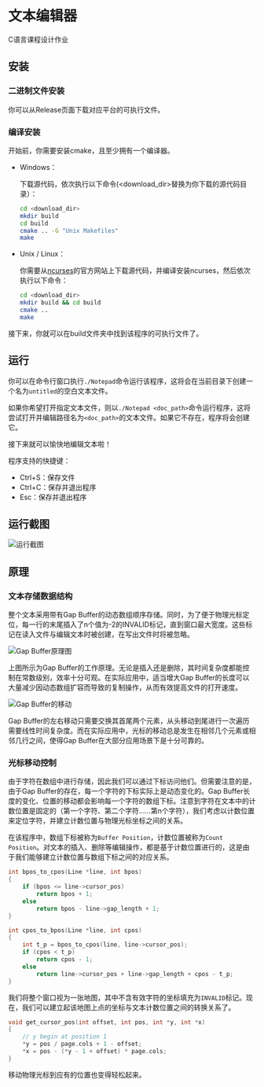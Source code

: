 # 文本编辑器

C语言课程设计作业

## 安装

### 二进制文件安装

你可以从Release页面下载对应平台的可执行文件。

### 编译安装

开始前，你需要安装cmake，且至少拥有一个编译器。

- Windows：
  
  下载源代码，依次执行以下命令(<download_dir>替换为你下载的源代码目录）：

  ```bash
  cd <download_dir>
  mkdir build
  cd build
  cmake .. -G "Unix Makefiles"
  make
  ```

- Unix / Linux：
  
  你需要从[ncurses](https://invisible-island.net/ncurses/#downloads "ncurses")的官方网站上下载源代码，并编译安装ncurses，然后依次执行以下命令：

  ```bash
  cd <download_dir>
  mkdir build && cd build
  cmake ..
  make
  ```

接下来，你就可以在build文件夹中找到该程序的可执行文件了。

## 运行

你可以在命令行窗口执行`./Notepad`命令运行该程序，这将会在当前目录下创建一个名为`untitled`的空白文本文件。

如果你希望打开指定文本文件，则以`./Notepad <doc_path>`命令运行程序，这将尝试打开并编辑路径名为`<doc_path>`的文本文件。如果它不存在，程序将会创建它。

接下来就可以愉快地编辑文本啦！

程序支持的快捷键：

- Ctrl+S：保存文件
- Ctrl+C：保存并退出程序
- Esc：保存并退出程序

## 运行截图

![](https://oss.magicalsheep.cn/2020-12-25/notepad.png "运行截图")

## 原理

### 文本存储数据结构

整个文本采用带有Gap Buffer的动态数组顺序存储。同时，为了便于物理光标定位，每一行的末尾插入了n个值为-2的INVALID标记，直到窗口最大宽度。这些标记在读入文件与编辑文本时被创建，在写出文件时将被忽略。

![](https://media.geeksforgeeks.org/wp-content/uploads/20190605114709/Gap-Buffer-1.png "Gap Buffer原理图")

上图所示为Gap Buffer的工作原理。无论是插入还是删除，其时间复杂度都能控制在常数级别，效率十分可观。在实际应用中，适当增大Gap Buffer的长度可以大量减少因动态数组扩容而导致的复制操作，从而有效提高文件的打开速度。

![](https://media.geeksforgeeks.org/wp-content/uploads/20190606184341/GAP-BUFFER-LEFT-11.png "Gap Buffer的移动")

Gap Buffer的左右移动只需要交换其首尾两个元素，从头移动到尾进行一次遍历需要线性时间复杂度。而在实际应用中，光标的移动总是发生在相邻几个元素或相邻几行之间，使得Gap Buffer在大部分应用场景下是十分可靠的。

### 光标移动控制

由于字符在数组中进行存储，因此我们可以通过下标访问他们。但需要注意的是，由于Gap Buffer的存在，每一个字符的下标实际上是动态变化的。Gap Buffer长度的变化、位置的移动都会影响每一个字符的数组下标。注意到字符在文本中的计数位置是固定的（第一个字符、第二个字符……第n个字符），我们考虑以计数位置来定位字符，并建立计数位置与物理光标坐标之间的关系。

在该程序中，数组下标被称为`Buffer Position`，计数位置被称为`Count Position`。对文本的插入、删除等编辑操作，都是基于计数位置进行的，这是由于我们能够建立计数位置与数组下标之间的对应关系。

```c
int bpos_to_cpos(Line *line, int bpos)
{
    if (bpos <= line->cursor_pos)
        return bpos + 1;
    else
        return bpos - line->gap_length + 1;
}

int cpos_to_bpos(Line *line, int cpos)
{
    int t_p = bpos_to_cpos(line, line->cursor_pos);
    if (cpos < t_p)
        return cpos - 1;
    else
        return line->cursor_pos + line->gap_length + cpos - t_p;
}
```

我们将整个窗口视为一张地图，其中不含有效字符的坐标填充为`INVALID`标记。现在，我们可以建立起该地图上点的坐标与文本计数位置之间的转换关系了。

```c
void get_cursor_pos(int offset, int pos, int *y, int *x)
{
    // y begin at position 1
    *y = pos / page.cols + 1 - offset;
    *x = pos - (*y - 1 + offset) * page.cols;
}
```

移动物理光标到应有的位置也变得轻松起来。